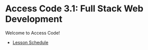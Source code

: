 # Access Code 3.1: Full Stack Web Development

Welcome to Access Code!

- [Lesson Schedule](schedule.md)
